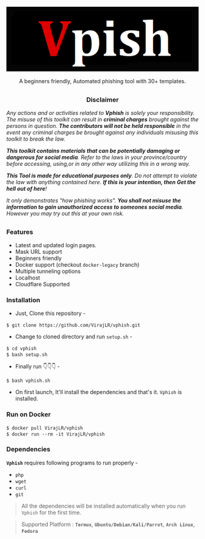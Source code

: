 <!-- Vphish -->

<p align="center">
  <img src=".imgs/logo.png">
</p>

<p align="center">A beginners friendly, Automated phishing tool with 30+ templates.</p>

##

<h3><p align="center">Disclaimer</p></h3>

<i>Any actions and or activities related to <b>Vphish</b> is solely your responsibility. The misuse of this toolkit can result in <b>criminal charges</b> brought against the persons in question. <b>The contributors will not be held responsible</b> in the event any criminal charges be brought against any individuals misusing this toolkit to break the law.

<b>This toolkit contains materials that can be potentially damaging or dangerous for social media</b>. Refer to the laws in your province/country before accessing, using,or in any other way utilizing this in a wrong way.

<b>This Tool is made for educational purposes only</b>. Do not attempt to violate the law with anything contained here. <b>If this is your intention, then Get the hell out of here</b>!

It only demonstrates "how phishing works". <b>You shall not misuse the information to gain unauthorized access to someones social media</b>. However you may try out this at your own risk.</i>

##

### Features

- Latest and updated login pages.
- Mask URL support 
- Beginners friendly
- Docker support (checkout `docker-legacy` branch)
- Multiple tunneling options
- Localhost
- Cloudflare Supported


### Installation

- Just, Clone this repository -
```
$ git clone https://github.com/VirajLR/vphish.git
```

- Change to cloned directory and run `setup.sh` -
```
$ cd vphish
$ bash setup.sh
```

- Finally run 👇👇👇 - 
```
$ bash vphish.sh
```

- On first launch, It'll install the dependencies and that's it. `Vphish` is installed.

### Run on Docker
```
$ docker pull VirajLR/vphish
$ docker run --rm -it VirajLR/vphish
```

### Dependencies

**`Vphish`** requires following programs to run properly - 
- `php`
- `wget`
- `curl`
- `git`

> All the dependencies will be installed automatically when you run `Vphish` for the first time.

> Supported Platform : **`Termux`**, **`Ubuntu/Debian/Kali/Parrot`**, **`Arch Linux`**, **`Fedora`**

##
